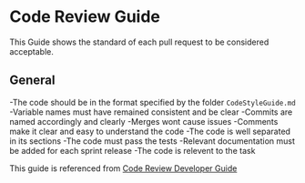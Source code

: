# Code Review Guide

This Guide shows the standard of each pull request to be considered acceptable.

## General
-The code should be in the format specified by the folder `CodeStyleGuide.md`
-Variable names must have remained consistent and be clear
-Commits are named accordingly and clearly
-Merges wont cause issues
-Comments make it clear and easy to understand the code
-The code is well separated in its sections
-The code must pass the tests
-Relevant documentation must be added for each sprint release
-The code is relevent to the task

This guide is referenced from [Code Review Developer Guide](https://google.github.io/eng-practices/review/) 